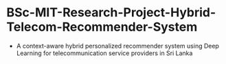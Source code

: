 # BSc-MIT-Research-Project-Hybrid-Telecom-Recommender-System
  
  - A context-aware hybrid personalized  recommender system using Deep Learning for telecommunication service providers in Sri Lanka
